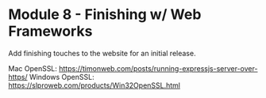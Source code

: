 # Module 8 - Finishing w/ Web Frameworks

Add finishing touches to the website for an initial release.

Mac OpenSSL: https://timonweb.com/posts/running-expressjs-server-over-https/
Windows OpenSSL: https://slproweb.com/products/Win32OpenSSL.html
